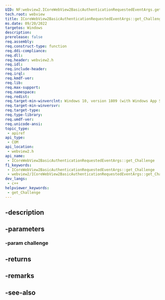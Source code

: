 ```yaml
---
UID: NF:webview2.ICoreWebView2BasicAuthenticationRequestedEventArgs.get_Challenge
tech.root: webview
title: ICoreWebView2BasicAuthenticationRequestedEventArgs::get_Challenge
ms.date: 09/20/2022
targetos: Windows
description: 
prerelease: false
req.assembly: 
req.construct-type: function
req.ddi-compliance: 
req.dll: 
req.header: webview2.h
req.idl: 
req.include-header: 
req.irql: 
req.kmdf-ver: 
req.lib: 
req.max-support: 
req.namespace: 
req.redist: 
req.target-min-winverclnt: Windows 10, version 1809 (with Windows App SDK 1.1 or later)
req.target-min-winversvr: 
req.target-type: 
req.type-library: 
req.umdf-ver: 
req.unicode-ansi: 
topic_type:
 - apiref
api_type:
 - COM
api_location:
 - webview2.h
api_name:
 - ICoreWebView2BasicAuthenticationRequestedEventArgs::get_Challenge
f1_keywords:
 - ICoreWebView2BasicAuthenticationRequestedEventArgs::get_Challenge
 - webview2/ICoreWebView2BasicAuthenticationRequestedEventArgs::get_Challenge
dev_langs:
 - c++
helpviewer_keywords:
 - get_Challenge
---
```


## -description

## -parameters

### -param challenge

## -returns

## -remarks

## -see-also


